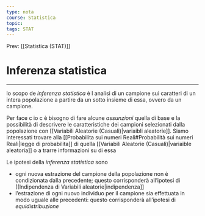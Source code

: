 ```yaml
---
type: nota
course: Statistica
topic: 
tags: STAT
---
```


Prev: [[Statistica (STAT)]]

# Inferenza statistica
---
lo scopo de _inferenza statistica_  è l analisi di un campione sui caratteri di un intera popolazione a partire da un sotto insieme di essa, ovvero da un campione. 

Per face c io c è bisogno di fare alcune _assunzioni_ quella di base e la possibilità di  descrivere  le caratteristiche dei  campioni selezionati dalla popolazione con [[Variabili Aleatorie (Casuali)|variaibli aleatorie]].  Siamo interessati trovare alla [[Probabilita sui numeri Reali#Probabilità sui numeri Reali|legge di probabilita]] di quella [[Variabili Aleatorie (Casuali)|variaible aleatoria]] o a trarre informazioni su di essa


Le ipotesi della _inferenza statistica_ sono 
- ogni nuova estrazione del campione della popolazione non è condizionata dalla precedente; questo corrisponderà all’ipotesi di [[Indipendenza di Variabili aleatorie|indipendenza]] 
-  l’estrazione di ogni nuovo individuo per il campione sia effettuata in modo uguale alle precedenti: questo corrisponderà all’ipotesi di _equidistribuzione_

